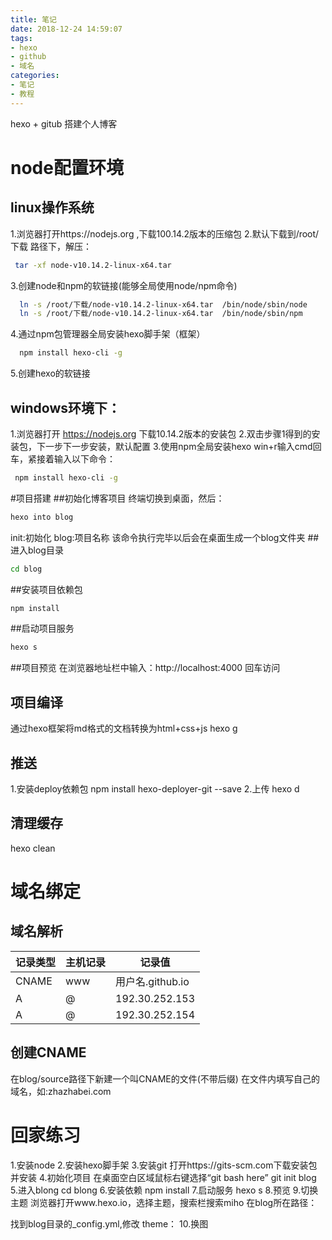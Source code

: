```yaml
---
title: 笔记
date: 2018-12-24 14:59:07
tags:
- hexo
- github
- 域名
categories:
- 笔记
- 教程
---
```

hexo + gitub 搭建个人博客
# node配置环境
## linux操作系统
1.浏览器打开https://nodejs.org ,下载100.14.2版本的压缩包
2.默认下载到/root/下载 路径下，解压：
```bash
 tar -xf node-v10.14.2-linux-x64.tar
```
3.创建node和npm的软链接(能够全局使用node/npm命令)
```bash
  ln -s /root/下载/node-v10.14.2-linux-x64.tar  /bin/node/sbin/node
  ln -s /root/下载/node-v10.14.2-linux-x64.tar  /bin/node/sbin/npm
```
4.通过npm包管理器全局安装hexo脚手架（框架）
```bash
  npm install hexo-cli -g
```
5.创建hexo的软链接

## windows环境下：
1.浏览器打开 https://nodejs.org 下载10.14.2版本的安装包
2.双击步骤1得到的安装包，下一步下一步安装，默认配置
3.使用npm全局安装hexo
 win+r输入cmd回车，紧接着输入以下命令：
```bash
 npm install hexo-cli -g
```
#项目搭建
##初始化博客项目
终端切换到桌面，然后：
```bash
hexo into blog
```
init:初始化
blog:项目名称
该命令执行完毕以后会在桌面生成一个blog文件夹
##进入blog目录
```bash
cd blog
```
##安装项目依赖包
```bash
npm install
```
##启动项目服务
```bash
hexo s
```
##项目预览
在浏览器地址栏中输入：http://localhost:4000 回车访问
## 项目编译
通过hexo框架将md格式的文档转换为html+css+js
hexo g
## 推送
1.安装deploy依赖包
npm install hexo-deployer-git --save
2.上传
hexo d
## 清理缓存
hexo clean

# 域名绑定
## 域名解析

记录类型|主机记录|记录值
-|-|-
CNAME|www|用户名.github.io
A|@|192.30.252.153
A|@|192.30.252.154

## 创建CNAME
在blog/source路径下新建一个叫CNAME的文件(不带后缀)
在文件内填写自己的域名，如:zhazhabei.com

# 回家练习
1.安装node
2.安装hexo脚手架
3.安装git
打开https://gits-scm.com下载安装包并安装
4.初始化项目
在桌面空白区域鼠标右键选择“git bash here”
git init blog
5.进入blong
cd blong
6.安装依赖
npm install
7.启动服务
hexo s
8.预览
9.切换主题
浏览器打开www.hexo.io，选择主题，搜索栏搜索miho
在blog所在路径：

找到blog目录的_config.yml,修改 theme：
10.换图
